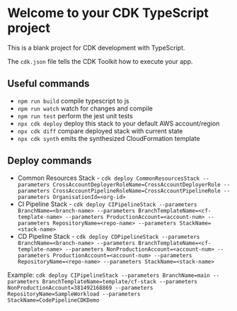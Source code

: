 # Welcome to your CDK TypeScript project

This is a blank project for CDK development with TypeScript.

The `cdk.json` file tells the CDK Toolkit how to execute your app.

## Useful commands

* `npm run build`   compile typescript to js
* `npm run watch`   watch for changes and compile
* `npm run test`    perform the jest unit tests
* `npx cdk deploy`  deploy this stack to your default AWS account/region
* `npx cdk diff`    compare deployed stack with current state
* `npx cdk synth`   emits the synthesized CloudFormation template


## Deploy commands

* Common Resources Stack - `cdk deploy CommonResourcesStack --parameters CrossAccountDeployerRoleName=CrossAccountDeployerRole --parameters CrossAccountPipelineRoleName=CrossAccountPipelineRole --parameters OrganisationId=<org-id>`
* CI Pipeline Stack - `cdk deploy CIPipelineStack --parameters BranchName=<branch-name> --parameters BranchTemplateName=<cf-template-name> --parameters ProductionAccount=<account-num> --parameters RepositoryName=<repo-name> --parameters StackName=<stack-name>`
* CD Pipeline Stack - `cdk deploy CDPipelineStack --parameters BranchName=<branch-name> --parameters BranchTemplateName=<cf-template-name> --parameters NonProductionAccount=<account-num> --parameters ProductionAccount=<account-num> --parameters RepositoryName=<repo-name> --parameters StackName=<stack-name>`


Example:
`cdk deploy CIPipelineStack --parameters BranchName=main --parameters BranchTemplateName=template/cf-stack --parameters NonProductionAccount=381492168869 --parameters RepositoryName=SampleWorkload --parameters StackName=CodePipelineCDKDemo`